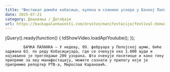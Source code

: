 ```yaml
---
title: "Фестивал домаће кобасице, кулена и сланине ускоро у Бачкој Паланци (ВИДЕО)"
date: 2025-07-21
category: Дешавања / Догађаји
url: https://backapalankavesti.com/drustvo/manifestacije/festival-domace-kobasice-kulena-i-slanine-uskoro-u-backoj-palanci-video/
---
```


jQuery().ready(function() {
                            tdShowVideo.loadApiYoutube(); 
                        });
                        
                    
            БАЧКА ПАЛАНКА – У недељу, 09. фебруара у Полојској шуми, биће одржана 63. по реду Кобасицијада, где се очекује око 1.000 људи и најављено је прегледање 200 узорака. Шта очекује посетиоце и како теку припреме за ову манифестацију, можете сазнати у прилогу који је припремио репортер РТВ-а, Мирослав Карановић.
